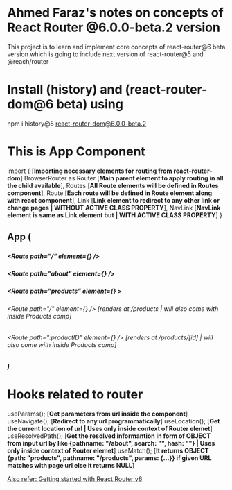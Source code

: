 # Ahmed Faraz's notes on concepts of React Router @6.0.0-beta.2 version

This project is to learn and implement core concepts of react-router@6 beta version which is going to include next version of react-router@5 and @reach/router

# Install (history) and (react-router-dom@6 beta) using

npm i history@5 react-router-dom@6.0.0-beta.2

# This is App Component

import { [**Importing necessary elements for routing from react-router-dom**]
BrowserRouter as Router [**Main parent element to apply routing in all the child available**],
Routes [**All Route elements will be defined in Routes component**],
Route [**Each route will be defined in Route element along with react component**],
Link [**Link element to redirect to any other link or change pages | WITHOUT ACTIVE CLASS PROPERTY**],
NavLink [**NavLink element is same as Link element but | **WITH** ACTIVE CLASS PROPERTY**]
}

## App (

##### <Router>

##### <Routes>

##### <Route path="/" element={<Home/>} />

##### <Route path="about" element={<About/>} />

##### <Route path="products" element={<Products />} >

###### <Route path="/" element={<ProductIndex/>} /> [renders at /products | will also come with <Outlet/> inside Products comp]

###### <Route path=":productID" element={<ProductDetails/>} /> [renders at /products/[id] | will also come with <Outlet/> inside Products comp]

##### </Route>

##### </Routes>

##### </Router>

##### )

# Hooks related to router

useParams(); [**Get parameters from url inside the component**]
useNavigate(); [**Redirect to any url programmatically**]
useLocation(); [**Get the current location of url | Uses only inside context of Router elemet**]
useResolvedPath(); [**Get the resolved informantion in form of OBJECT from input url by like {pathname: "/about", search: "", hash: ""} | Uses only inside context of Router elemet**]
useMatch(); [**It returns OBJECT {path: "products", pathname: "/products", params: {…}} if given URL matches with page url else it returns NULL**]

[Also refer: Getting started with React Router v6](https://github.com/remix-run/react-router/blob/dev/docs/installation/getting-started.md)
